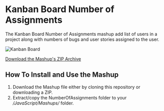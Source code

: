 Kanban Board Number of Assignments
===========================

The Kanban Board Number of Assignments mashup add list of users in a project along with numbers of bugs and user stories assigned to the user.


![Kanban Board](https://github.com/TargetProcess/MashupsLibrary/raw/master/NumberOfAssignments/NumberOfAssignments.png)


[Download the Mashup's ZIP Archive](https://github.com/downloads/TargetProcess/MashupsLibrary/NumberOfAssignments.zip)


How To Install and Use the Mashup
---------------------------------

1. Download the Mashup file either by cloning this repository or downloading a ZIP.
2. Extract/copy the NumberOfAssignments folder to your _<TargetProcess Install Path>/JavaScript/Mashups/_ folder.
